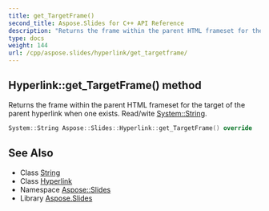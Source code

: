 ```yaml
---
title: get_TargetFrame()
second_title: Aspose.Slides for C++ API Reference
description: "Returns the frame within the parent HTML frameset for the target of the parent hyperlink when one exists. Read/wite System::String."
type: docs
weight: 144
url: /cpp/aspose.slides/hyperlink/get_targetframe/
---
```

## Hyperlink::get_TargetFrame() method


Returns the frame within the parent HTML frameset for the target of the parent hyperlink when one exists. Read/wite [System::String](../../../system/string/).

```cpp
System::String Aspose::Slides::Hyperlink::get_TargetFrame() override
```

## See Also

* Class [String](../../system/string/)
* Class [Hyperlink](./)
* Namespace [Aspose::Slides](../)
* Library [Aspose.Slides](../../)